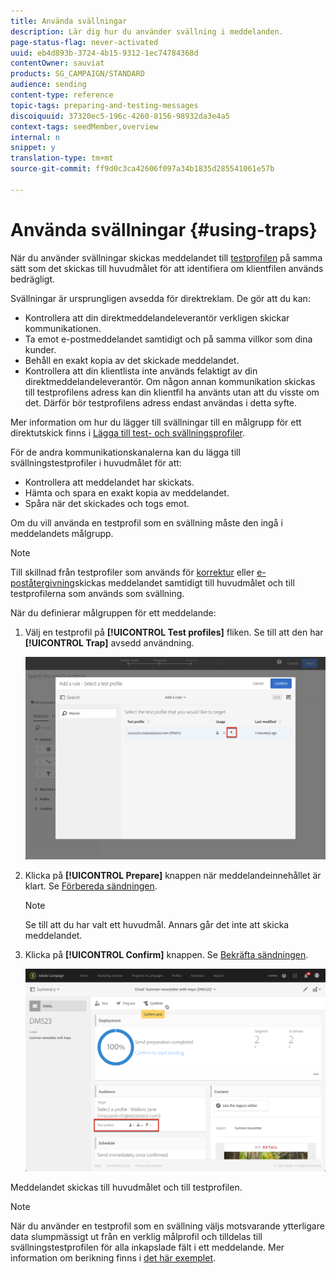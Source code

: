 ```yaml
---
title: Använda svällningar
description: Lär dig hur du använder svällning i meddelanden.
page-status-flag: never-activated
uuid: eb4d893b-3724-4b15-9312-1ec74784368d
contentOwner: sauviat
products: SG_CAMPAIGN/STANDARD
audience: sending
content-type: reference
topic-tags: preparing-and-testing-messages
discoiquuid: 37320ec5-196c-4260-8156-98932da3e4a5
context-tags: seedMember,overview
internal: n
snippet: y
translation-type: tm+mt
source-git-commit: ff9d0c3ca42606f097a34b1835d285541061e57b

---
```



# Använda svällningar {#using-traps}

När du använder svällningar skickas meddelandet till [testprofilen](../../audiences/using/managing-test-profiles.md) på samma sätt som det skickas till huvudmålet för att identifiera om klientfilen används bedrägligt.

Svällningar är ursprungligen avsedda för direktreklam. De gör att du kan:

* Kontrollera att din direktmeddelandeleverantör verkligen skickar kommunikationen.
* Ta emot e-postmeddelandet samtidigt och på samma villkor som dina kunder.
* Behåll en exakt kopia av det skickade meddelandet.
* Kontrollera att din klientlista inte används felaktigt av din direktmeddelandeleverantör. Om någon annan kommunikation skickas till testprofilens adress kan din klientfil ha använts utan att du visste om det. Därför bör testprofilens adress endast användas i detta syfte.

Mer information om hur du lägger till svällningar till en målgrupp för ett direktutskick finns i [Lägga till test- och svällningsprofiler](../../channels/using/defining-the-direct-mail-audience.md#adding-test-and-trap-profiles).

För de andra kommunikationskanalerna kan du lägga till svällningstestprofiler i huvudmålet för att:

* Kontrollera att meddelandet har skickats.
* Hämta och spara en exakt kopia av meddelandet.
* Spåra när det skickades och togs emot.

Om du vill använda en testprofil som en svällning måste den ingå i meddelandets målgrupp.

>[!NOTE]
>
>Till skillnad från testprofiler som används för [korrektur](../../sending/using/sending-proofs.md) eller [e-poståtergivning](../../sending/using/email-rendering.md)skickas meddelandet samtidigt till huvudmålet och till testprofilerna som används som svällning.

När du definierar målgruppen för ett meddelande:

1. Välj en testprofil på **[!UICONTROL Test profiles]** fliken. Se till att den har **[!UICONTROL Trap]** avsedd användning.

   ![](assets/trap_select.png)

1. Klicka på **[!UICONTROL Prepare]** knappen när meddelandeinnehållet är klart. Se [Förbereda sändningen](../../sending/using/preparing-the-send.md).
   >[!NOTE]
   >
   >Se till att du har valt ett huvudmål. Annars går det inte att skicka meddelandet.

1. Klicka på **[!UICONTROL Confirm]** knappen. Se [Bekräfta sändningen](../../sending/using/confirming-the-send.md).

   ![](assets/trap_confirm.png)

Meddelandet skickas till huvudmålet och till testprofilen.

>[!NOTE]
>
>När du använder en testprofil som en svällning väljs motsvarande ytterligare data slumpmässigt ut från en verklig målprofil och tilldelas till svällningstestprofilen för alla inkapslade fält i ett meddelande. Mer information om berikning finns i [det här exemplet](../../automating/using/enrichment.md#example--enriching-profile-data-with-data-contained-in-a-file).

